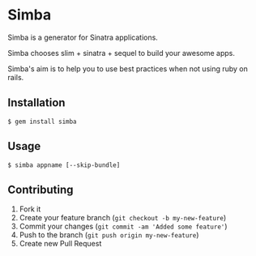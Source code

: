 # Simba

Simba is a generator for Sinatra applications.

Simba chooses slim + sinatra + sequel to build your awesome apps.

Simba's aim is to help you to use best practices when not using ruby on rails.

## Installation

    $ gem install simba

## Usage

    $ simba appname [--skip-bundle]

## Contributing

1. Fork it
2. Create your feature branch (`git checkout -b my-new-feature`)
3. Commit your changes (`git commit -am 'Added some feature'`)
4. Push to the branch (`git push origin my-new-feature`)
5. Create new Pull Request
